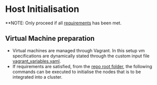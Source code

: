 # Host Initialisation
**NOTE: Only proceed if all [requirements](./REQUIREMENTS.md) has been met.

## Virtual Machine preparation
* Virtual machines are managed through Vagrant. In this setup vm specifications are dynamically stated through the custom input file [vagrant_variables.yaml](../platform/vagrant/vagrant_variables.yaml). 
* If requirements are satisfied, from the [repo root folder](../), the following commands can be executed to initialise the nodes that is to be integrated into a cluster.
